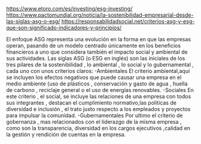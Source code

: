 

https://www.etoro.com/es/investing/esg-investing/
https://www.pactomundial.org/noticia/la-sostenibilidad-empresarial-desde-las-siglas-asg-o-esg/
https://responsabilidadsocial.net/criterios-asg-y-esg-que-son-significado-indicadores-y-principios/


El enfoque ASG representa una evolución en la forma en que las empresas operan, pasando de un modelo centrado únicamente en los beneficios financieros a uno que considera también el impacto social y ambiental de sus actividades.
Las siglas ASG (o ESG en inglés) son las iniciales de los tres pilares de la sostenibilidad , lo ambiental , lo social y lo gubernamental , cada uno con unos criterios claros:
-Ambientales 
El criterio ambiental,aquí se incluyen los efectos negativos que puede causar una empresa en el medio ambiente (uso de plásticos , conservación y gasto de agua , huella de carbono , reciclaje general o el uso de energías renovables.
-Sociales 
En este criterio , el social, se incluye las relaciones de una empresa con todos sus integrantes , destacan el cumplimiento normativo,las politicas de diversidad e inclusión , el trato justo respecto a los empleados y proyectos para impulsar la comunidad.
-Gubernamentales
Por ultimo el criterio de gobernanza , mas relacionados con el liderazgo de la misma empresa , como son la transparencia, diversidad en los cargos ejecutivos ,calidad en la gestión y rendición de cuentas en la empresa.

